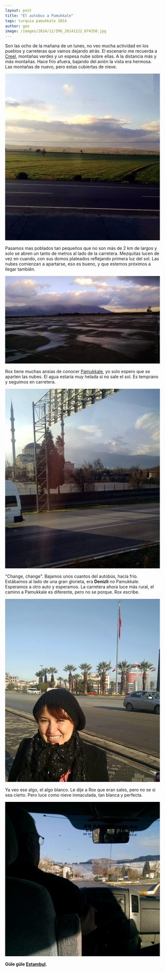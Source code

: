 ```yaml
---
layout: post
title: "El autobus a Pamukkale"
tags: turquia pamukkale 2014
author: geo
image: /images/2014/12/IMG_20141222_074350.jpg
---
```

Son las ocho de la mañana de un lunes, no veo mucha actividad en los pueblos y carreteras que vamos dejando atrás. El escenario me recuerda a [Creel](/tag/creel), montañas verdes y un espesa nube sobre ellas.  A la distancia más y más montañas. Hace frío afuera, bajando del avión la vista era hermosa. Las montañas de nuevo, pero estas cubiertas de nieve. 

![En el camino a Pamukkale](/images/2014/12/IMG_20141222_081526579.jpg)

Pasamos mas poblados tan pequeños que no son más de 2 km de largos y solo se abren un tanto de metros al lado de la carretera. Mezquitas lucen de vez en cuando, con sus domos plateados reflejando primera luz del sol. Las nubes comienzan a apartarse, eso es bueno, y que estemos próximos a llegar también. 

![Aeropuerto](/images/2014/12/IMG_20141222_074350.jpg)

Rox tiene muchas ansias de conocer [Pamukkale](/tag/pamukkale), yo solo espero que se aparten las nubes. El agua estaría muy helada si no sale el sol. Es temprano y seguimos en carretera. 

![Mezquita en el camino](/images/2014/12/IMG_20141222_083654.jpg)

"Change, change". Bajamos unos cuantos del autobús, hacía frío. Estábamos al lado de una gran glorieta, era **Denizli** no Pamukkale. Esperamos a otro auto y esperamos. La carretera ahora luce más rural, el camino a Pamukkale es diferente, pero no se porque. Rox escribe. 

![Denizli](/images/2014/12/IMG_20141222_090439227.jpg)

Ya veo ese algo, el algo blanco. Le dije a Rox que eran sales, pero no se si sea cierto. Pero luce como nieve inmaculada, tan blanca y perfecta. 

![Pamukkale](/images/2014/12/IMG_20141222_092614065.jpg)

**Güle güle [Estambul](/tag/estambul).**